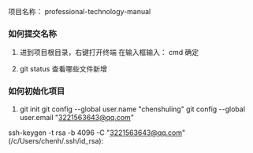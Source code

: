 

项目名称：
professional-technology-manual

### 如何提交名称

1. 进到项目根目录，右键打开终端
在输入框输入： cmd  确定

2. git status
查看哪些文件新增













### 如何初始化项目
1. git init
git config --global user.name "chenshuling"
git config --global user.email "3221563643@qq.com"

ssh-keygen -t rsa -b 4096 -C "3221563643@qq.com"
 (/c/Users/chenh/.ssh/id_rsa):